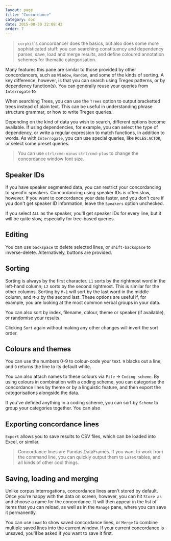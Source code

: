 ```yaml
---
layout: page
title: "Concordance"
category: doc
date: 2015-08-30 22:08:42
order: 7
---
```


>`corpkit`'s concordancer does the basics, but also does some more sophisticated stuff: you can searching constituency and dependency parses, save, load and merge results, and define coloured annotation schemes for thematic categorisation.

Many features this pane are similar to those provided by other concordancers, such as `Window`, `Random`, and some of the kinds of sorting. A key difference, however, is that you can search using Tregex patterns, or by dependency function(s). You can generally reuse your queries from `Interrogate` to 

When searching Trees, you can use the `Trees` option to output bracketted trees instead of plain text. This can be useful in understanding phrase structure grammar, or how to write Tregex queries.

Depending on the kind of data you wish to search, different options become available. If using dependencies, for example, you can select the type of dependency, or write a regular expression to match functions, in addition to words. As with `Interrogate`, you can use special queries, like `ROLES:ACTOR`, or select some preset queries.

> You can use `ctrl/cmd-minus` `ctrl/cmd-plus` to change the concordance window font size.

## Speaker IDs

If you have speaker segmented data, you can restrict your concordancing to specific speakers. Concordancing using speaker IDs is often slow, however. If you want to concordance your data faster, and you don't care if you don't get speaker ID information, leave the `Speakers` option unchecked.

If you select `ALL` as the speaker, you'll get speaker IDs for every line, but it will be quite slow, especially for tree-based queries.

## Editing

You can use `backspace` to delete selected lines, or `shift-backspace` to inverse-delete. Alternatively, buttons are provided.

## Sorting

Sorting is always by the first character. `L1` sorts by the rightmost word in the left-hand column; `L2` sorts by the second rightmost. This is similar for the other columns. Sorting by `M-1` will sort by the last word in the middle column, and `M-2` by the second last. These options are useful if, for example, you are looking at the most common verbal groups in your data.

You can also sort by index, filename, colour, theme or speaker (if available), or randomise your results.

Clicking `Sort` again without making any other changes will invert the sort order.

## Colours and themes

You can use the numbers 0-9 to colour-code your text. `9` blacks out a line, and `0` returns the line to its default white.

You can also attach names to these colours via `File` &rarr; `Coding scheme`. By using colours in combination with a coding scheme, you can categorise the concordance lines by theme or by a linguistic feature, and then export the categorisations alongside the data.

If you've defined anything in a coding scheme, you can sort by `Scheme` to group your categories together. You can also 

## Exporting concordance lines

`Export` allows you to save results to CSV files, which can be loaded into Excel, or similar.

> Concordance lines are Pandas DataFrames. If you want to work from the command line, you can quickly output them to `LaTeX` tables, and all kinds of other cool things.

## Saving, loading and merging

Unlike corpus interrogations, concordance lines aren't stored by default. Once you're happy with the data on screen, however, you can hit `Store as` and choose a name for the concordance. It will then appear in the list of items that you can reload, as well as in the `Manage` pane, where you can save it permanently.

You can use `Load` to show saved concordance lines, or `Merge` to combine multiple saved lines into the current window. If your current concordance is unsaved, you'll be asked if you want to save it first.

